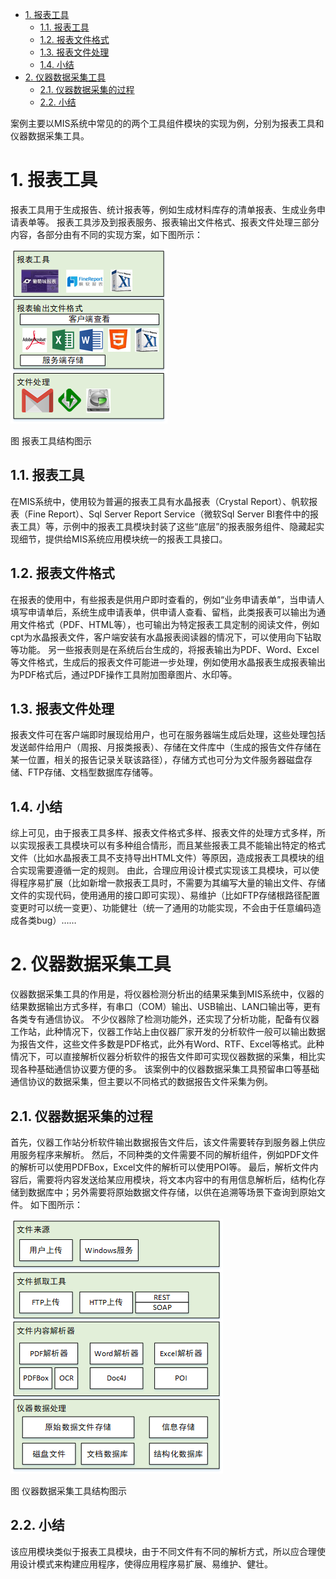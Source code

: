 <!-- TOC -->

- [1. 报表工具](#1-报表工具)
    - [1.1. 报表工具](#11-报表工具)
    - [1.2. 报表文件格式](#12-报表文件格式)
    - [1.3. 报表文件处理](#13-报表文件处理)
    - [1.4. 小结](#14-小结)
- [2. 仪器数据采集工具](#2-仪器数据采集工具)
    - [2.1. 仪器数据采集的过程](#21-仪器数据采集的过程)
    - [2.2. 小结](#22-小结)

<!-- /TOC -->
案例主要以MIS系统中常见的的两个工具组件模块的实现为例，分别为报表工具和仪器数据采集工具。
# 1. 报表工具
报表工具用于生成报告、统计报表等，例如生成材料库存的清单报表、生成业务申请表单等。
报表工具涉及到报表服务、报表输出文件格式、报表文件处理三部分内容，各部分由有不同的实现方案，如下图所示：

![](https://raw.githubusercontent.com/eyuan/DesignPatternsinMISwithJava/master/Doc/Images/Visio/report1.png)

图 报表工具结构图示
## 1.1. 报表工具
在MIS系统中，使用较为普遍的报表工具有水晶报表（Crystal Report）、帆软报表（Fine Report）、Sql Server Report Service（微软Sql Server BI套件中的报表工具）等，示例中的报表工具模块封装了这些“底层”的报表服务组件、隐藏起实现细节，提供给MIS系统应用模块统一的报表工具接口。
## 1.2. 报表文件格式
在报表的使用中，有些报表是供用户即时查看的，例如“业务申请表单”，当申请人填写申请单后，系统生成申请表单，供申请人查看、留档，此类报表可以输出为通用文件格式（PDF、HTML等），也可输出为特定报表工具定制的阅读文件，例如cpt为水晶报表文件，客户端安装有水晶报表阅读器的情况下，可以使用向下钻取等功能。
另一些报表则是在系统后台生成的，将报表输出为PDF、Word、Excel等文件格式，生成后的报表文件可能进一步处理，例如使用水晶报表生成报表输出为PDF格式后，通过PDF操作工具附加图章图片、水印等。
## 1.3. 报表文件处理
报表文件可在客户端即时展现给用户，也可在服务器端生成后处理，这些处理包括发送邮件给用户（周报、月报类报表）、存储在文件库中（生成的报告文件存储在某一位置，相关的报告记录关联该路径），存储方式也可分为文件服务器磁盘存储、FTP存储、文档型数据库存储等。
## 1.4. 小结
综上可见，由于报表工具多样、报表文件格式多样、报表文件的处理方式多样，所以实现报表工具模块可以有多种组合情形，而且某些报表工具不能输出特定的格式文件（比如水晶报表工具不支持导出HTML文件）等原因，造成报表工具模块的组合实现需要遵循一定的规则。
由此，合理应用设计模式实现该工具模块，可以使得程序易扩展（比如新增一款报表工具时，不需要为其编写大量的输出文件、存储文件的实现代码，使用通用的接口即可实现）、易维护（比如FTP存储根路径配置变更时可以统一变更）、功能健壮（统一了通用的功能实现，不会由于任意编码造成各类bug）……

# 2. 仪器数据采集工具
仪器数据采集工具的作用是，将仪器检测分析出的结果采集到MIS系统中，仪器的结果数据输出方式多样，有串口（COM）输出、USB输出、LAN口输出等，更有各类专有通信协议。
不少仪器除了检测功能外，还实现了分析功能，配备有仪器工作站，此种情况下，仪器工作站上由仪器厂家开发的分析软件一般可以输出数据为报告文件，这些文件多数是PDF格式，此外有Word、RTF、Excel等格式。此种情况下，可以直接解析仪器分析软件的报告文件即可实现仪器数据的采集，相比实现各种基础通信协议要方便的多。
该案例中的仪器数据采集工具预留串口等基础通信协议的数据采集，但主要以不同格式的数据报告文件采集为例。
## 2.1. 仪器数据采集的过程
首先，仪器工作站分析软件输出数据报告文件后，该文件需要转存到服务器上供应用服务程序来解析。
然后，不同种类的文件需要不同的解析组件，例如PDF文件的解析可以使用PDFBox，Excel文件的解析可以使用POI等。
最后，解析文件内容后，需要将内容发送给某应用模块，将文本内容中的有用信息解析后，结构化存储到数据库中；另外需要将原始数据文件存储，以供在追溯等场景下查询到原始文件。
如下图所示：

![](https://raw.githubusercontent.com/eyuan/DesignPatternsinMISwithJava/master/Doc/Images/Visio/dcu1.png)

图 仪器数据采集工具结构图示
## 2.2. 小结
该应用模块类似于报表工具模块，由于不同文件有不同的解析方式，所以应合理使用设计模式来构建应用程序，使得应用程序易扩展、易维护、健壮。